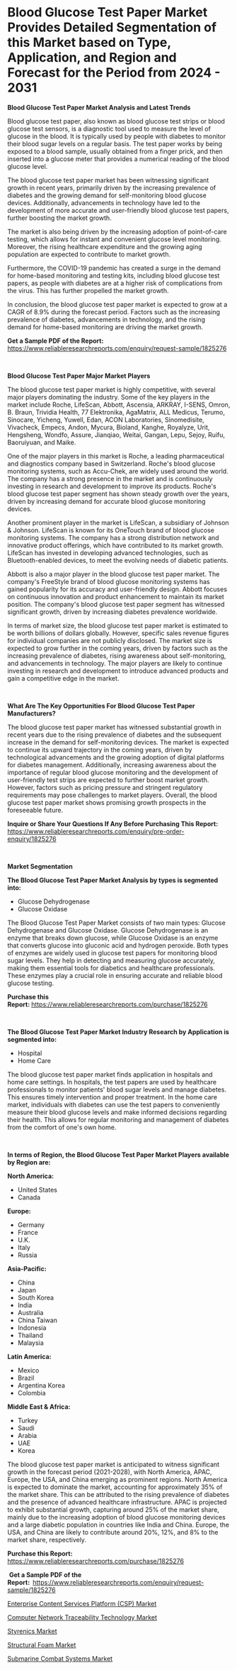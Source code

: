 <p><h1>Blood Glucose Test Paper Market Provides Detailed Segmentation of this Market based on Type, Application, and Region and Forecast for the Period from 2024 - 2031</h1></p><p><strong>Blood Glucose Test Paper Market Analysis and Latest Trends</strong></p>
<p><p>Blood glucose test paper, also known as blood glucose test strips or blood glucose test sensors, is a diagnostic tool used to measure the level of glucose in the blood. It is typically used by people with diabetes to monitor their blood sugar levels on a regular basis. The test paper works by being exposed to a blood sample, usually obtained from a finger prick, and then inserted into a glucose meter that provides a numerical reading of the blood glucose level.</p><p>The blood glucose test paper market has been witnessing significant growth in recent years, primarily driven by the increasing prevalence of diabetes and the growing demand for self-monitoring blood glucose devices. Additionally, advancements in technology have led to the development of more accurate and user-friendly blood glucose test papers, further boosting the market growth.</p><p>The market is also being driven by the increasing adoption of point-of-care testing, which allows for instant and convenient glucose level monitoring. Moreover, the rising healthcare expenditure and the growing aging population are expected to contribute to market growth. </p><p>Furthermore, the COVID-19 pandemic has created a surge in the demand for home-based monitoring and testing kits, including blood glucose test papers, as people with diabetes are at a higher risk of complications from the virus. This has further propelled the market growth.</p><p>In conclusion, the blood glucose test paper market is expected to grow at a CAGR of 8.9% during the forecast period. Factors such as the increasing prevalence of diabetes, advancements in technology, and the rising demand for home-based monitoring are driving the market growth.</p></p>
<p><strong>Get a Sample PDF of the Report:&nbsp;</strong> <a href="https://www.reliableresearchreports.com/enquiry/request-sample/1825276">https://www.reliableresearchreports.com/enquiry/request-sample/1825276</a></p>
<p>&nbsp;</p>
<p><strong>Blood Glucose Test Paper Major Market Players</strong></p>
<p><p>The blood glucose test paper market is highly competitive, with several major players dominating the industry. Some of the key players in the market include Roche, LifeScan, Abbott, Ascensia, ARKRAY, I-SENS, Omron, B. Braun, Trividia Health, 77 Elektronika, AgaMatrix, ALL Medicus, Terumo, Sinocare, Yicheng, Yuwell, Edan, ACON Laboratories, Sinomedisite, Vivacheck, Empecs, Andon, Mycura, Bioland, Kanghe, Royalyze, Urit, Hengsheng, Wondfo, Assure, Jianqiao, Weitai, Gangan, Lepu, Sejoy, Ruifu, Baoruiyuan, and Maike.</p><p>One of the major players in this market is Roche, a leading pharmaceutical and diagnostics company based in Switzerland. Roche's blood glucose monitoring systems, such as Accu-Chek, are widely used around the world. The company has a strong presence in the market and is continuously investing in research and development to improve its products. Roche's blood glucose test paper segment has shown steady growth over the years, driven by increasing demand for accurate blood glucose monitoring devices.</p><p>Another prominent player in the market is LifeScan, a subsidiary of Johnson & Johnson. LifeScan is known for its OneTouch brand of blood glucose monitoring systems. The company has a strong distribution network and innovative product offerings, which have contributed to its market growth. LifeScan has invested in developing advanced technologies, such as Bluetooth-enabled devices, to meet the evolving needs of diabetic patients.</p><p>Abbott is also a major player in the blood glucose test paper market. The company's FreeStyle brand of blood glucose monitoring systems has gained popularity for its accuracy and user-friendly design. Abbott focuses on continuous innovation and product enhancement to maintain its market position. The company's blood glucose test paper segment has witnessed significant growth, driven by increasing diabetes prevalence worldwide.</p><p>In terms of market size, the blood glucose test paper market is estimated to be worth billions of dollars globally. However, specific sales revenue figures for individual companies are not publicly disclosed. The market size is expected to grow further in the coming years, driven by factors such as the increasing prevalence of diabetes, rising awareness about self-monitoring, and advancements in technology. The major players are likely to continue investing in research and development to introduce advanced products and gain a competitive edge in the market.</p></p>
<p>&nbsp;</p>
<p><strong>What Are The Key Opportunities For Blood Glucose Test Paper Manufacturers?</strong></p>
<p><p>The blood glucose test paper market has witnessed substantial growth in recent years due to the rising prevalence of diabetes and the subsequent increase in the demand for self-monitoring devices. The market is expected to continue its upward trajectory in the coming years, driven by technological advancements and the growing adoption of digital platforms for diabetes management. Additionally, increasing awareness about the importance of regular blood glucose monitoring and the development of user-friendly test strips are expected to further boost market growth. However, factors such as pricing pressure and stringent regulatory requirements may pose challenges to market players. Overall, the blood glucose test paper market shows promising growth prospects in the foreseeable future.</p></p>
<p><strong>Inquire or Share Your Questions If Any Before Purchasing This Report:</strong> <a href="https://www.reliableresearchreports.com/enquiry/pre-order-enquiry/1825276">https://www.reliableresearchreports.com/enquiry/pre-order-enquiry/1825276</a></p>
<p>&nbsp;</p>
<p><strong>Market Segmentation</strong></p>
<p><strong>The Blood Glucose Test Paper Market Analysis by types is segmented into:</strong></p>
<p><ul><li>Glucose Dehydrogenase</li><li>Glucose Oxidase</li></ul></p>
<p><p>The Blood Glucose Test Paper Market consists of two main types: Glucose Dehydrogenase and Glucose Oxidase. Glucose Dehydrogenase is an enzyme that breaks down glucose, while Glucose Oxidase is an enzyme that converts glucose into gluconic acid and hydrogen peroxide. Both types of enzymes are widely used in glucose test papers for monitoring blood sugar levels. They help in detecting and measuring glucose accurately, making them essential tools for diabetics and healthcare professionals. These enzymes play a crucial role in ensuring accurate and reliable blood glucose testing.</p></p>
<p><strong>Purchase this Report:&nbsp;</strong><a href="https://www.reliableresearchreports.com/purchase/1825276">https://www.reliableresearchreports.com/purchase/1825276</a></p>
<p>&nbsp;</p>
<p><strong>The Blood Glucose Test Paper Market Industry Research by Application is segmented into:</strong></p>
<p><ul><li>Hospital</li><li>Home Care</li></ul></p>
<p><p>The blood glucose test paper market finds application in hospitals and home care settings. In hospitals, the test papers are used by healthcare professionals to monitor patients' blood sugar levels and manage diabetes. This ensures timely intervention and proper treatment. In the home care market, individuals with diabetes can use the test papers to conveniently measure their blood glucose levels and make informed decisions regarding their health. This allows for regular monitoring and management of diabetes from the comfort of one's own home.</p></p>
<p>&nbsp;</p>
<p><strong>In terms of Region, the Blood Glucose Test Paper Market Players available by Region are:</strong></p>
<p>
    <p> <strong> North America: </strong>
        <ul>
            <li>United States</li>
            <li>Canada</li>
        </ul>
        </p> 
    <p> <strong> Europe: </strong>
        <ul>
            <li>Germany</li>
            <li>France</li>
            <li>U.K.</li>
            <li>Italy</li>
            <li>Russia</li>
        </ul>
        </p> 
    <p> <strong> Asia-Pacific: </strong>
        <ul>
            <li>China</li>
            <li>Japan</li>
            <li>South Korea</li>
            <li>India</li>
            <li>Australia</li>
            <li>China Taiwan</li>
            <li>Indonesia</li>
            <li>Thailand</li>
            <li>Malaysia</li>
        </ul>
        </p> 
    <p> <strong> Latin America: </strong>
        <ul>
            <li>Mexico</li>
            <li>Brazil</li>
            <li>Argentina Korea</li>
            <li>Colombia</li>
        </ul>
        </p> 
    <p> <strong> Middle East & Africa: </strong>
        <ul>
            <li>Turkey</li>
            <li>Saudi</li>
            <li>Arabia</li>
            <li>UAE</li>
            <li>Korea</li>
        </ul>
    </p>
    </p>
<p><p>The blood glucose test paper market is anticipated to witness significant growth in the forecast period (2021-2028), with North America, APAC, Europe, the USA, and China emerging as prominent regions. North America is expected to dominate the market, accounting for approximately 35% of the market share. This can be attributed to the rising prevalence of diabetes and the presence of advanced healthcare infrastructure. APAC is projected to exhibit substantial growth, capturing around 25% of the market share, mainly due to the increasing adoption of blood glucose monitoring devices and a large diabetic population in countries like India and China. Europe, the USA, and China are likely to contribute around 20%, 12%, and 8% to the market share, respectively.</p></p>
<p><strong>Purchase this Report: </strong><a href="https://www.reliableresearchreports.com/purchase/1825276">https://www.reliableresearchreports.com/purchase/1825276</a></p>
<p>&nbsp;<strong>Get a Sample PDF of the Report:&nbsp;&nbsp;</strong><a href="https://www.reliableresearchreports.com/enquiry/request-sample/1825276">https://www.reliableresearchreports.com/enquiry/request-sample/1825276</a></p>
<p><strong></strong></p>
<p><p><a href="https://github.com/abdelrhmankishk22/Market-Research-Report-List-2/blob/main/enterprise-content-services-platform-csp-market.md">Enterprise Content Services Platform (CSP) Market</a></p><p><a href="https://github.com/maliyahmorrow6654/Market-Research-Report-List-2/blob/main/computer-network-traceability-technology-market.md">Computer Network Traceability Technology Market</a></p><p><a href="https://medium.com/@waltercruz6g/styrenics-market-size-market-outlook-and-market-forecast-2024-to-2031-388e5570e8c4">Styrenics Market</a></p><p><a href="https://medium.com/p/a561517dccc1/edit">Structural Foam Market</a></p><p><a href="https://medium.com/p/ad504915d5e0/edit">Submarine Combat Systems Market</a></p></p>